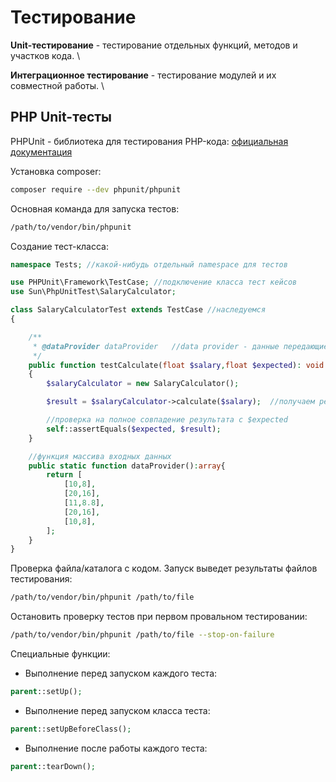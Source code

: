 # Тестирование

**Unit-тестирование** - тестирование отдельных функций, методов и участков кода. \\

**Интеграционное тестирование** - тестирование модулей и их совместной работы. \\

## PHP Unit-тесты

PHPUnit - библиотека для тестирования PHP-кода: [официальная документация](https://phpunit-documentation-russian.readthedocs.io/ru/latest/index.html)

Установка composer:

```bash
composer require --dev phpunit/phpunit
```

Основная команда для запуска тестов:

```bash
/path/to/vendor/bin/phpunit
```

Создание тест-класса:

```php
namespace Tests; //какой-нибудь отдельный namespace для тестов

use PHPUnit\Framework\TestCase; //подключение класса тест кейсов
use Sun\PhpUnitTest\SalaryCalculator;

class SalaryCalculatorTest extends TestCase //наследуемся
{

    /**
     * @dataProvider dataProvider   //data provider - данные передающиеся проверяемой функции
     */
    public function testCalculate(float $salary,float $expected): void
    {
        $salaryCalculator = new SalaryCalculator();

        $result = $salaryCalculator->calculate($salary);  //получаем результат проверяемой функции

        //проверка на полное совпадение результата с $expected
        self::assertEquals($expected, $result);
    }

    //функция массива входных данных
    public static function dataProvider():array{
        return [
            [10,8],
            [20,16],
            [11,8.8],
            [20,16],
            [10,8],
        ];
    }
}
```

Проверка файла/каталога с кодом. Запуск выведет результаты файлов тестирования:

```bash
/path/to/vendor/bin/phpunit /path/to/file
```

Остановить проверку тестов при первом провальном тестировании:

```bash
/path/to/vendor/bin/phpunit /path/to/file --stop-on-failure
```

Специальные функции:

- Выполнение перед запуском каждого теста:

```php
parent::setUp();
```

- Выполнение перед запуском класса теста:

```php
parent::setUpBeforeClass();
```

- Выполнение после работы каждого теста:

```php
parent::tearDown();
```
